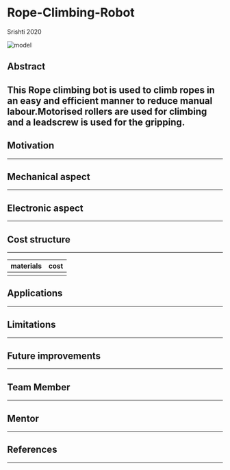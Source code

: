 # Rope-Climbing-Robot
Srishti 2020


<!-- image -->
![model](https://user-images.githubusercontent.com/68514096/87931987-5bb31180-caa8-11ea-8a0c-c711afa2c4e9.jpg)

## **Abstract**
This Rope climbing bot is used to climb ropes in an easy and efficient manner to reduce manual labour.Motorised rollers are used for climbing and a leadscrew is used for the gripping.
------------------------
<!-- abstract-->
## **Motivation**
-----------------------
<!-- motivation-->
## **Mechanical aspect**
---------------------------------
## **Electronic aspect**
----
<!-- Electronic aspect-->
## **Cost structure**
--------
<!-- cost structure-->

| materials|cost|
|:-----|:-----|
|||

## **Applications**
-----
<!-- apllications-->
## **Limitations**
----
<!--limisgdh-->
## **Future improvements**
-----
<!-- ft-->
## **Team Member**
-----
<!--tm-->
## **Mentor**
----
<!-- men-->
## **References**
-------
<!--References-->
